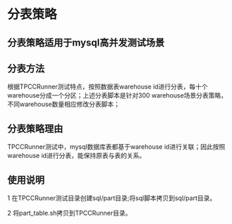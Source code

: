 # 分表策略
## 分表策略适用于mysql高并发测试场景
## 分表方法
根据TPCCRunner测试特点，按照数据表warehouse id进行分表，每十个warehouse分成一个分区；上述分表脚本是针对300 warehouse场景分表策略，不同warehouse数量相应修改分表脚本；
## 分表策略理由
TPCCRunner测试中，mysql数据库表都基于warehouse id进行关联；因此按照warehouse id进行分表，能保持原表与表的关系。
## 使用说明
1 在TPCCRunner测试目录创建sql/part目录;将sql脚本拷贝到sql/part目录。

2 将part_table.sh拷贝到TPCCRunner目录。
